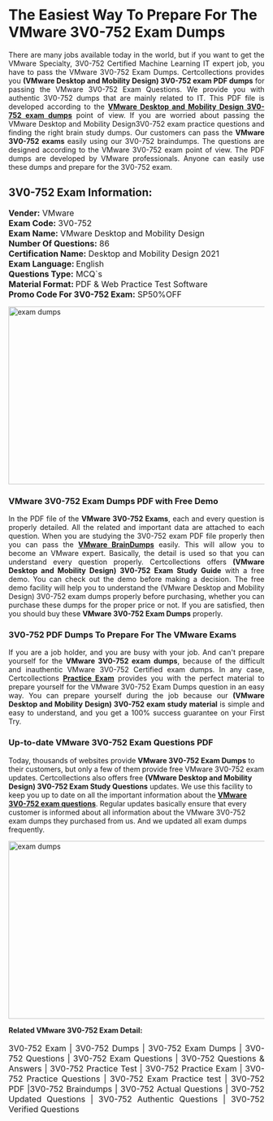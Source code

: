 <h1>The Easiest Way To Prepare For The VMware 3V0-752 Exam Dumps</h1> <p style="text-align:justify">There are many jobs available today in the world, but if you want to get the VMware Specialty, 3V0-752 Certified Machine Learning IT expert job, you have to pass the VMware 3V0-752 Exam Dumps. Certcollections provides you <strong>(VMware Desktop and Mobility Design) 3V0-752 exam PDF dumps</strong> for passing the VMware 3V0-752 Exam Questions. We provide you with authentic 3V0-752 dumps that are mainly related to IT. This PDF file is developed according to the <a href="https://www.certsofficial.com/vmware/3v0-752-questions"><strong>VMware Desktop and Mobility Design 3V0-752 exam dumps</strong></a> point of view. If you are worried about passing the VMware Desktop and Mobility Design3V0-752 exam practice questions and finding the right brain study dumps. Our customers can pass the <strong>VMware 3V0-752 exams </strong>easily using our 3V0-752 braindumps. The questions are designed according to the VMware 3V0-752 exam point of view. The PDF dumps are developed by VMware professionals. Anyone can easily use these dumps and prepare for the 3V0-752 exam.</p> <h2><strong>3V0-752 Exam Information:</strong></h2> <p><span style="font-size:16px"><strong>Vender:</strong> VMware<br /> <strong>Exam Code:</strong> 3V0-752<br /> <strong>Exam Name:</strong> VMware Desktop and Mobility Design<br /> <strong>Number Of Questions:</strong> 86<br /> <strong>Certification Name:</strong> Desktop and Mobility Design 2021<br /> <strong>Exam Language: </strong>English<br /> <strong>Questions Type:</strong> MCQ`s<br /> <strong>Material Format: </strong>PDF & Web Practice Test Software<br /> <strong>Promo Code For 3V0-752 Exam:</strong> SP50%OFF</span></p> <p><a href="https://www.certsofficial.com/vmware/3v0-752-questions" rel="no-follow"><img alt="exam dumps" src="https://www.certcollections.com/uploads/content/certsofficial.jpg" style="height:350px; width:750px" /></a></p> <h3><strong>VMware 3V0-752 Exam Dumps PDF with Free Demo</strong></h3> <p style="text-align:justify">In the PDF file of the <strong>VMware 3V0-752 Exams</strong>, each and every question is properly detailed. All the related and important data are attached to each question. When you are studying the 3V0-752 exam PDF file properly then you can pass the <a href="https://www.certsofficial.com/vmware-dumps"><strong>VMware BrainDumps</strong></a> easily. This will allow you to become an VMware expert. Basically, the detail is used so that you can understand every question properly. Certcollections offers <strong>(VMware Desktop and Mobility Design) 3V0-752 Exam Study Guide</strong> with a free demo. You can check out the demo before making a decision. The free demo facility will help you to understand the (VMware Desktop and Mobility Design) 3V0-752 exam dumps properly before purchasing, whether you can purchase these dumps for the proper price or not. If you are satisfied, then you should buy these <strong>VMware 3V0-752 Exam Dumps</strong> properly.</p> <h3><strong>3V0-752 PDF Dumps To Prepare For The VMware Exams</strong></h3> <p style="text-align:justify">If you are a job holder, and you are busy with your job. And can't prepare yourself for the <strong>VMware 3V0-752 exam dumps</strong>, because of the difficult and inauthentic VMware 3V0-752 Certified exam dumps. In any case, Certcollections <strong><a href="https://www.certsofficial.com/">Practice Exam</a></strong> provides you with the perfect material to prepare yourself for the VMware 3V0-752 Exam Dumps question in an easy way. You can prepare yourself during the job because our <strong>(VMware Desktop and Mobility Design) 3V0-752 exam study material</strong> is simple and easy to understand, and you get a 100% success guarantee on your First Try.</p> <h3><strong>Up-to-date VMware 3V0-752 Exam Questions PDF</strong></h3> <p>Today, thousands of websites provide <strong>VMware 3V0-752 Exam Dumps</strong> to their customers, but only a few of them provide free VMware 3V0-752 exam updates. Certcollections also offers free <strong>(VMware Desktop and Mobility Design) 3V0-752 Exam Study Questions</strong> updates. We use this facility to keep you up to date on all the important information about the <a href="https://www.certsofficial.com/vmware/3v0-752-questions"><strong>VMware 3V0-752 exam questions</strong></a>. Regular updates basically ensure that every customer is informed about all information about the VMware 3V0-752 exam dumps they purchased from us. And we updated all exam dumps frequently.</p> <p><a href="https://www.certsofficial.com/vmware/3v0-752-questions"><img alt="exam dumps " src="https://www.certcollections.com/uploads/content/certsofficial2.jpg" style="height:350px; width:750px" /></a></p> <p style="text-align:justify"><span style="font-size:14px"><strong>Related VMware 3V0-752 Exam Detail:</strong></span><br /> <br /> <span style="font-size:16px">3V0-752 Exam | 3V0-752 Dumps | 3V0-752 Exam Dumps | 3V0-752 Questions | 3V0-752 Exam Questions | 3V0-752 Questions & Answers | 3V0-752 Practice Test | 3V0-752 Practice Exam | 3V0-752 Practice Questions | 3V0-752 Exam Practice test | 3V0-752 PDF |3V0-752 Braindumps | 3V0-752 Actual Questions | 3V0-752 Updated Questions | 3V0-752 Authentic Questions | 3V0-752 Verified Questions</span></p>
